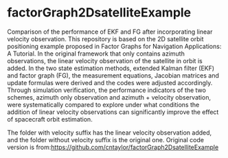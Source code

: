 # factorGraph2DsatelliteExample
Comparison of the performance of EKF and FG after incorporating linear velocity observation.
This repository is based on the 2D satellite orbit positioning example proposed in Factor Graphs for Navigation Applications: A Tutorial. In the original framework that only contains azimuth observations, the linear velocity observation of the satellite in orbit is added. In the two state estimation methods, extended Kalman filter (EKF) and factor graph (FG), the measurement equations, Jacobian matrices and update formulas were derived and the codes were adjusted accordingly. Through simulation verification, the performance indicators of the two schemes, azimuth only observation and azimuth + velocity observation, were systematically compared to explore under what conditions the addition of linear velocity observations can significantly improve the effect of spacecraft orbit estimation.

The folder with velocity suffix has the linear velocity observation added, and the folder without velocity suffix is ​​the original one.
Original code version is from:https://github.com/cntaylor/factorGraph2DsatelliteExample
